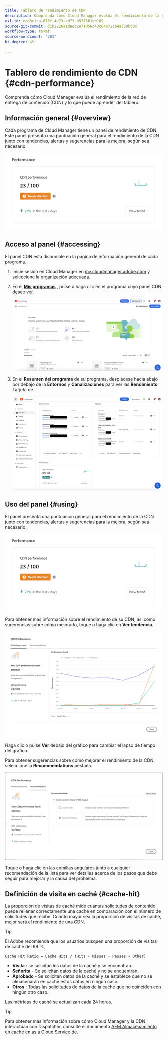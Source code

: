 ```yaml
---
title: Tablero de rendimiento de CDN
description: Comprenda cómo Cloud Manager evalúa el rendimiento de la red de entrega de contenido (CDN) y lo que puede aprender del tablero.
exl-id: ecd8c1ca-873f-4e73-ad73-b5f7561eb109
source-git-commit: d1b2226a1deec2e71056c43c84672cb4a358bc8c
workflow-type: tm+mt
source-wordcount: '383'
ht-degree: 4%

---
```


# Tablero de rendimiento de CDN {#cdn-performance}

Comprenda cómo Cloud Manager evalúa el rendimiento de la red de entrega de contenido (CDN) y lo que puede aprender del tablero.

## Información general {#overview}

Cada programa de Cloud Manager tiene un panel de rendimiento de CDN. Este panel presenta una puntuación general para el rendimiento de la CDN junto con tendencias, alertas y sugerencias para la mejora, según sea necesario.

![Panel de rendimiento de CDN](assets/cdn-performance-dashboard.png)

## Acceso al panel {#accessing}

El panel CDN está disponible en la página de información general de cada programa.

1. Inicie sesión en Cloud Manager en [my.cloudmanager.adobe.com](https://my.cloudmanager.adobe.com/) y seleccione la organización adecuada.

1. En el **[Mis programas](/help/implementing/cloud-manager/navigation.md#my-programs)** , pulse o haga clic en el programa cuyo panel CDN desee ver.

   ![Página Mis programas](assets/my-programs.png)

1. En el **Resumen del programa** de su programa, desplácese hacia abajo por debajo de la **Entornos** y **Canalizaciones** para ver las **Rendimiento** Tarjeta de.

   ![Rendimiento](assets/cdn-performance-overview.png)

## Uso del panel {#using}

El panel presenta una puntuación general para el rendimiento de la CDN junto con tendencias, alertas y sugerencias para la mejora, según sea necesario.

![Panel de rendimiento de CDN](assets/cdn-performance-dashboard.png)

Para obtener más información sobre el rendimiento de su CDN, así como sugerencias sobre cómo mejorarlo, toque o haga clic en **Ver tendencia**.

![Tendencia de rendimiento](assets/cdn-performance-trend.png)

Haga clic o pulse **Ver** debajo del gráfico para cambiar el lapso de tiempo del gráfico.

Para obtener sugerencias sobre cómo mejorar el rendimiento de la CDN, seleccione la **Recommendations** pestaña.

![Recomendaciones de CDN](assets/cdn-performance-recommendations.png)

Toque o haga clic en las comillas angulares junto a cualquier recomendación de la lista para ver detalles acerca de los pasos que debe seguir para mejorar y la causa del problema.

## Definición de visita en caché {#cache-hit}

La proporción de visitas de caché mide cuántas solicitudes de contenido puede rellenar correctamente una caché en comparación con el número de solicitudes que recibe. Cuanto mayor sea la proporción de visitas de caché, mejor será el rendimiento de una CDN.

>[!TIP]
>
>El Adobe recomienda que los usuarios busquen una proporción de visitas de caché del 99 %.

```text
Cache Hit Ratio = Cache Hits / (Hits + Misses + Passes + Other)
```

* **Visita** : se solicitan los datos de la caché y se encuentran.
* **Señorita** - Se solicitan datos de la caché y no se encuentran.
* **Aprobado** - Se solicitan datos de la caché y se establece que no se almacenarán en caché estos datos en ningún caso.
* **Otros** : Todas las solicitudes de datos de la caché que no coinciden con ningún otro caso.

Las métricas de caché se actualizan cada 24 horas.

>[!TIP]
>
>Para obtener más información sobre cómo Cloud Manager y la CDN interactúan con Dispatcher, consulte el documento [AEM Almacenamiento en caché en as a Cloud Service de.](/help/implementing/dispatcher/caching.md)
